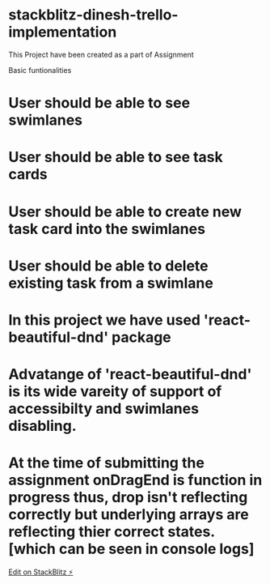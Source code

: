 # stackblitz-dinesh-trello-implementation

This Project have been created as a part of Assignment

Basic funtionalities
# User should be able to see swimlanes
# User should be able to see task cards
# User should be able to create new task card into the swimlanes
# User should be able to delete existing task from a swimlane 
# In this project we have used 'react-beautiful-dnd' package
# Advatange of 'react-beautiful-dnd' is its wide vareity of support of accessibilty and swimlanes disabling.
# At the time of submitting the assignment onDragEnd is function in progress thus, drop isn't reflecting correctly but underlying arrays are reflecting thier correct states. [which can be seen in console logs]

[Edit on StackBlitz ⚡️](https://stackblitz.com/edit/stackblitz-starters-5xharz)
